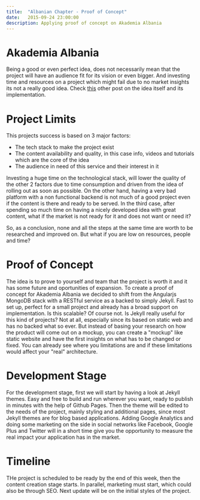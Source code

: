 ```yaml
---
title:  "Albanian Chapter - Proof of Concept"
date:   2015-09-24 23:00:00
description: Applying proof of concept on Akademia Albania
---
```


# Akademia Albania
Being a good or even perfect idea, does not necessarily mean that the project will have an audience fit for its vision or even bigger. And investing time and resources on a project which might fail due to no market insights its not a really good idea. Check [this][akd-web] other post on the idea itself and its implementation.

# Project Limits
This projects success is based on 3 major factors:
- The tech stack to make the project exist
- The content availability and quality, in this case info, videos and tutorials which are the core of the idea
- The audience in need of this service and their interest in it

Investing a huge time on the technological stack, will lower the quality of the other 2 factors due to time consumption and driven from the idea of rolling out as soon as possible. On the other hand, having a very bad platform with a non functional backend is not much of a good project even if the content is there and ready to be served. In the third case, after spending so much time on having a nicely developed idea with great content, what if the market is not ready for it and does not want or need it? 

So, as a conclusion, none and all the steps at the same time are worth to be researched and improved on. But what if you are low on resources, people and time?

# Proof of Concept
The idea is to prove to yourself and team that the project is worth it and it has some future and oportunities of expansion. To create a proof of concept for Akademia Albania we decided to shift from the Angularjs MongoDB stack with a RESTful service as a backed to simply Jekyll. Fast to set up, perfect for a small project and already has a broad support on implementation. Is this scalable? Of course not. Is Jekyll really useful for this kind of projects? Not at all, especially since its based on static web and has no backed what so ever. But instead of basing your research on how the product will come out on a mockup, you can create a "mockup" like static website and have the first insights on what has to be changed or fixed. You can already see where you limitations are and if these limitations would affect your "real" architecture.

# Development Stage
For the development stage, first we will start by having a look at Jekyll themes. Easy and free to build and run wherever you want, ready to publish in minutes with the help of Github Pages. Then the theme will be edited to the needs of the project, mainly styling and additional pages, since most Jekyll themes are for blog based applications.
Adding Google Analytics and doing some marketing on the side in social networks like Facebook, Google Plus and Twitter will in a short time give you the opportunity to measure the real impact your application has in the market.

# Timeline
THe project is scheduled to be ready by the end of this week, then the content creation stage starts. In parallel, marketing must start, which could also be through SEO. Next update will be on the initial styles of the project.


[akd-web]:http://teodorrupi.com/blog/2015/alb-ch-it-projects